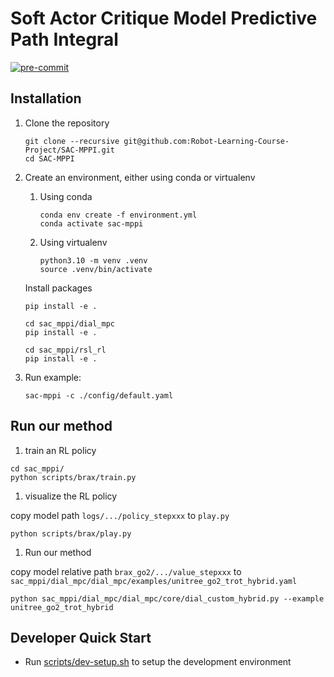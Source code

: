 # Soft Actor Critique Model Predictive Path Integral

[![pre-commit](https://github.com/Robot-Learning-Course-Project/SAC-MPPI/actions/workflows/pre-commit.yml/badge.svg)](https://github.com/Robot-Learning-Course-Project/SAC-MPPI/actions/workflows/pre-commit.yml)

## Installation

1. Clone the repository

   ```Shell
   git clone --recursive git@github.com:Robot-Learning-Course-Project/SAC-MPPI.git
   cd SAC-MPPI
   ```

1. Create an environment, either using conda or virtualenv

   1. Using conda

      ```Shell
      conda env create -f environment.yml
      conda activate sac-mppi
      ```

   1. Using virtualenv

      ```Shell
      python3.10 -m venv .venv
      source .venv/bin/activate
      ```

   Install packages

   ```Shell
   pip install -e .

   cd sac_mppi/dial_mpc
   pip install -e .

   cd sac_mppi/rsl_rl
   pip install -e .
   ```

1. Run example:

   ```Shell
   sac-mppi -c ./config/default.yaml
   ```

## Run our method

1. train an RL policy

```
cd sac_mppi/
python scripts/brax/train.py
```

1. visualize the RL policy

copy model path `logs/.../policy_stepxxx` to `play.py`
```
python scripts/brax/play.py
```

1. Run our method

copy model relative path `brax_go2/.../value_stepxxx` to `sac_mppi/dial_mpc/dial_mpc/examples/unitree_go2_trot_hybrid.yaml`
```
python sac_mppi/dial_mpc/dial_mpc/core/dial_custom_hybrid.py --example unitree_go2_trot_hybrid
```


## Developer Quick Start

- Run [scripts/dev-setup.sh](scripts/dev-setup.sh) to setup the development environment

